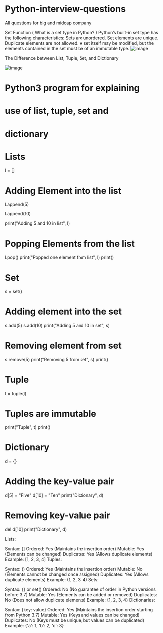 # Python-interview-questions
All questions for big and midcap company

Set Function
  ( What is a set type in Python? ) 
  Python’s built-in set type has the following characteristics: Sets are unordered. Set elements are unique. Duplicate elements are not allowed. A set itself may be modified, but the elements contained in the set 
  must be of an immutable type.
  ![image](https://github.com/user-attachments/assets/95255803-973a-4d2d-b6c2-93caface9227)


The Difference between List, Tuple, Set, and Dictionary

![image](https://github.com/user-attachments/assets/0e0de444-b7b2-4547-96e0-03ea62328524)

# Python3 program for explaining
# use of list, tuple, set and 
# dictionary

# Lists
l = []

# Adding Element into the list
l.append(5)

l.append(10)

print("Adding 5 and 10 in list", l)

# Popping Elements from the list
l.pop()
print("Popped one element from list", l)
print()

# Set
s = set()

# Adding element into the set
s.add(5)
s.add(10)
print("Adding 5 and 10 in set", s)

# Removing element from set
s.remove(5)
print("Removing 5 from set", s)
print()

# Tuple
t = tuple(l)

# Tuples are immutable
print("Tuple", t)
print()

# Dictionary
d = {}

# Adding the key-value pair
d[5] = "Five"
d[10] = "Ten"
print("Dictionary", d)

# Removing key-value pair
del d[10]
print("Dictionary", d)

Lists:

Syntax: []
Ordered: Yes (Maintains the insertion order)
Mutable: Yes (Elements can be changed)
Duplicates: Yes (Allows duplicate elements)
Example: [1, 2, 3, 4]
Tuples:

Syntax: ()
Ordered: Yes (Maintains the insertion order)
Mutable: No (Elements cannot be changed once assigned)
Duplicates: Yes (Allows duplicate elements)
Example: (1, 2, 3, 4)
Sets:

Syntax: {} or set()
Ordered: No (No guarantee of order in Python versions before 3.7)
Mutable: Yes (Elements can be added or removed)
Duplicates: No (Does not allow duplicate elements)
Example: {1, 2, 3, 4}
Dictionaries:

Syntax: {key: value}
Ordered: Yes (Maintains the insertion order starting from Python 3.7)
Mutable: Yes (Keys and values can be changed)
Duplicates: No (Keys must be unique, but values can be duplicated)
Example: {'a': 1, 'b': 2, 'c': 3}

